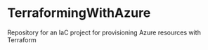 # TerraformingWithAzure
Repository for an IaC project for provisioning Azure resources with Terraform
